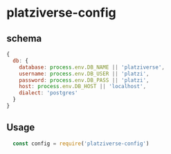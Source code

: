 # platziverse-config

## schema

```js
{
  db: {
    database: process.env.DB_NAME || 'platziverse',
    username: process.env.DB_USER || 'platzi',
    password: process.env.DB_PASS || 'platzi',
    host: process.env.DB_HOST || 'localhost',
    dialect: 'postgres'
  }
}
```

## Usage

```js
  const config = require('platziverse-config')

```